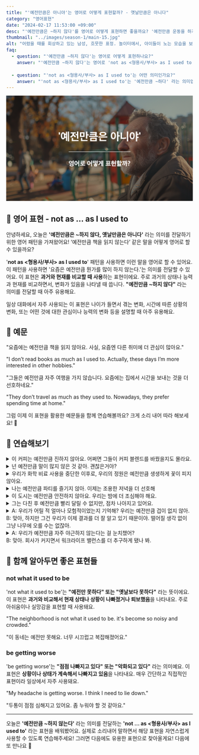 ```yaml
---
title: "'예전만큼은 아니야'는 영어로 어떻게 표현할까? - 옛날만큼은 아니다"
category: "영어표현"
date: "2024-02-17 11:53:00 +09:00"
desc: "'예전만큼은 ~하지 않다'를 영어로 어떻게 표현하면 좋을까요? '예전만큼 운동을 하지 않아', '예전만큼 영화를 보지 않아' 등을 영어로 표현하는 법을 배워봅시다. 다양한 예문을 통해서 연습하고 본인의 표현으로 만들어 보세요."
thumbnail: "../images/season-1/main-15.jpg"
alt: "어렸을 때를 회상하고 있는 남성, 흐뭇한 표정. 놀이터에서, 아이들이 노는 모습을 보고있음"
faq:
  - question: "'예전만큼 ~하지 않다'는 영어로 어떻게 표현하나요?"
    answer: "'예전만큼 ~하지 않다'는 영어로 'not as <형용사/부사> as I used to be'로 표현할 수 있습니다. 예를 들어, '나는 예전만큼 활기차지 않아'는 'I'm not as energetic as I used to be'라고 말할 수 있습니다."

  - question: "'not as <형용사/부사> as I used to'는 어떤 의미인가요?"
    answer: "'not as <형용사/부사> as I used to'는 '예전만큼 ~하다' 라는 의미입니다. 과거와 현재의 상태나 능력을 비교할 때 사용합니다."
---
```


![예전만큼은 아니야 영어표현](../images/season-1/main-15.jpg)

## 🌟 영어 표현 - not as ... as I used to

안녕하세요, 오늘은 **'예전만큼은 \~하지 않다, 옛날만큼은 아니다'** 라는 의미를 전달하기 위한 영어 패턴을 가져왔어요! ‘예전만큼 책을 읽지 않는다’ 같은 말을 어떻게 영어로 할 수 있을까요?

'**not as <형용사/부사> as I used to**' 패턴을 사용하면 이런 말을 영어로 할 수 있어요. 이 패턴을 사용하면 '요즘은 예전만큼 뭔가를 많이 하지 않는다.'는 의미를 전달할 수 있어요. 이 표현은 **과거와 현재를 비교할 때 사용**하는 표현이에요. 주로 과거의 상태나 능력과 현재를 비교하면서, 변화가 있음을 나타낼 때 씁니다. **"예전만큼 ~하지 않다"** 라는 의미를 전달할 때 아주 유용해요.

일상 대화에서 자주 사용되는 이 표현은 나이가 들면서 겪는 변화, 시간에 따른 상황의 변화, 또는 어떤 것에 대한 관심이나 능력의 변화 등을 설명할 때 아주 유용해요.

## 📖 예문

"요즘에는 예전만큼 책을 읽지 않아요. 사실, 요즘엔 다른 취미에 더 관심이 많아요."

"I don’t read books as much as I used to. Actually, these days I’m more interested in other hobbies."

"그들은 예전만큼 자주 여행을 가지 않습니다. 요즘에는 집에서 시간을 보내는 것을 더 선호하네요."

"They don’t travel as much as they used to. Nowadays, they prefer spending time at home."

그럼 이제 이 표현을 활용한 예문들을 함께 연습해볼까요? 크게 소리 내어 따라 해보세요! 🎉

## 💬 연습해보기

<details>
  <summary>이 커피는 예전만큼 진하지 않아요. 어쩌면 그들이 커피 블렌드를 바꿨을지도 몰라요.</summary>
  <span>This coffee isn't as strong as it used to be. Maybe they changed the blend.</span>
</details>

<details>
 <summary>넌 예전만큼 말이 많지 않은 것 같아. 괜찮은거야?</summary>
  <span>I don’t think you're as talkative as you used to be. Is everything alright?</span>
</details>

<details>
  <summary>우리가 화학 비료 사용을 중단한 이후로, 우리의 정원은 예전만큼 생생하게 꽃이 피지 않아요.</summary>
  <span>Our garden doesn’t bloom as vividly as it used to since we stopped using chemical fertilizers</span>
</details>

<details>
  <summary>나는 예전만큼 파티를 즐기지 않아. 이제는 조용한 저녁을 더 선호해</summary>
  <span>I don't <a href="/blog/in-english/128.enjoy-ing/">enjoy</a> parties as much as I used to. I prefer quiet evenings now.</span>
</details>

<details>
  <summary>이 도시는 예전만큼 안전하지 않아요. 우리는 밤에 더 조심해야 해요.</summary>
  <span>This city isn't as safe as it used to be. We need to be more cautious at night.</span>
</details>

<details>
  <summary>그는 다친 후 예전만큼 빨리 달릴 수 없지만, 점차 나아지고 있어요.</summary>
  <span>He can't run as fast as he used to after his injury, but he's gradually improving.</span>
</details>

<details>
  <summary>A: 우리가 어릴 적 얼마나 모험적이었는지 기억해? 우리는 예전만큼 겁이 없지 않아.<br>B: 맞아, 하지만 그건 우리가 이제 결과를 더 잘 알고 있기 때문이야. 떨어질 생각 없이 그냥 나무에 오를 수는 없잖아.</summary>
  <span>A: Do you remember how adventurous we were as kids? We're not as fearless as we used to be.<br>B: True, but I think it's because we're more aware of the consequences now. We can't just climb trees without thinking about the fall.</span>
</details>

<details>
  <summary>A: 우리가 예전만큼 자주 야근하지 않는다는 걸 눈치챘어?<br>B: 맞아. 회사가 커지면서 워크라이프 밸런스를 더 추구하게 됐나 봐.</summary>
  <span>A: Have you <a href="/blog/in-english/061.notice/">noticed</a> that we don't stay late at the office as often as we used to?<br>B: Indeed, I've <a href="/blog/in-english/061.notice/">noticed</a> that. As the company has grown, there's been a shift towards valuing work-life balance more.</span>
</details>

## 🤝 함께 알아두면 좋은 표현들

### not what it used to be

'not what it used to be'는 **"예전만 못하다" 또는 "옛날보다 못하다"** 라는 뜻이에요. 이 표현은 **과거와 비교해서 현재 상태나 상황이 나빠졌거나 퇴보했음**을 나타내요. 주로 아쉬움이나 실망감을 표현할 때 사용돼요.

"The neighborhood is not what it used to be. it's become so noisy and crowded."

"이 동네는 예전만 못해요. 너무 시끄럽고 복잡해졌어요."

### be getting worse

'be getting worse'는 **"점점 나빠지고 있다" 또는 "악화되고 있다"** 라는 의미예요. 이 표현은 **상황이나 상태가 계속해서 나빠지고 있음**을 나타내요. 매우 간단하고 직접적인 표현이라 일상에서 자주 사용돼요.

"My headache is getting worse. I think I need to lie down."

"두통이 점점 심해지고 있어요. 좀 누워야 할 것 같아요."

---

오늘은 **'예전만큼 \~하지 않는다'** 라는 의미를 전달하는 **'not ... as <형용사/부사> as I used to'** 라는 표현을 배워봤어요. 실제로 소리내어 말하면서 해당 표현을 자연스럽게 사용할 수 있도록 연습해주세요! 그러면 다음에도 유용한 표현으로 찾아올게요! 다음에 또 만나요 🙂
